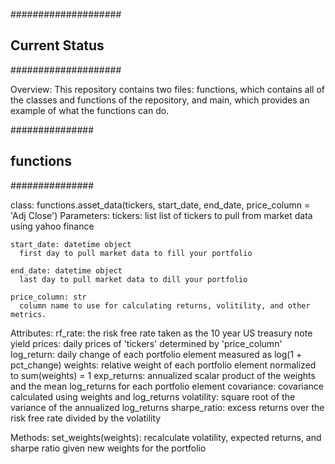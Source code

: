 ####################
## Current Status ##
####################

Overview: This repository contains two files: functions, which contains all of the classes and functions of the repository, and main, which provides an example of what the functions can do.

###############
## functions ##
###############

class: functions.asset_data(tickers, start_date, end_date, price_column = 'Adj Close')
  Parameters:
    tickers: list
      list of tickers to pull from market data using yahoo finance
      
    start_date: datetime object
      first day to pull market data to fill your portfolio
      
    end_date: datetime object
      last day to pull market data to dill your portfolio
      
    price_column: str
      column name to use for calculating returns, volitility, and other metrics.

  Attributes:
    rf_rate: the risk free rate taken as the 10 year US treasury note yield
    prices: daily prices of 'tickers' determined by 'price_column'
    log_return: daily change of each portfolio element measured as log(1 + pct_change)
    weights: relative weight of each portfolio element normalized to sum(weights) = 1
    exp_returns: annualized scalar product of the weights and the mean log_returns for each portfolio element
    covariance: covariance calculated using weights and log_returns
    volatility: square root of the variance of the annualized log_returns
    sharpe_ratio: excess returns over the risk free rate divided by the volatility

  Methods:
    set_weights(weights):
      recalculate volatility, expected returns, and sharpe ratio given new weights for the portfolio
    
